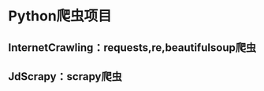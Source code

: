 Python爬虫项目
============

## InternetCrawling：requests,re,beautifulsoup爬虫

## JdScrapy：scrapy爬虫





